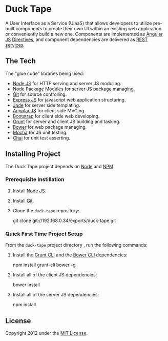 # Duck Tape

 A User Interface as a Service (UIaaS) that
 allows developers to utilize pre-built components to create their own UI within an existing web application or conveniently build a new one.
 Components are implemented as [Angular JS](http://angularjs.org/) [Directives](http://docs.angularjs.org/guide/directive),
 and component dependencies are delivered as [REST services](http://www.vinaysahni.com/best-practices-for-a-pragmatic-restful-api).

## The Tech

The "glue code" libraries being used:

* [Node JS](http://nodejs.org/) for HTTP serving and server JS moduling.
* [Node Package Modules](https://npmjs.org/) for server JS package managing.
* [Git](http://git-scm.com/) for source controlling.
* [Express JS](http://www.expressjs.com/) for javascript web application structuring.
* [Jade](http://www.jade-lang.com/) for server side templating.
* [Angular JS](http://angularjs.org/) for client side MVCing.
* [Bootstrap](http://twitter.github.com/bootstrap/) for client side web developing.
* [Grunt](http://www.gruntjs.com/) for server and client JS building and tasking.
* [Bower](http://bower.io/) for web package managing.
* [Mocha](http://visionmedia.github.io/mocha/) for JS unit testing.
* [Chai](http://chaijs.com/) for unit test asserting.

## Installing Project

The Duck Tape project depends on [Node](http://nodejs.org/) and [NPM](http://npmjs.org/).

### Prerequisite Instillation

1) Install [Node JS](http://nodejs.org/).

2) Install [Git](http://git-scm.com/).

3) Clone the `duck-tape` repository:

    git clone git://192.168.0.34/exports/duck-tape.git

### Quick First Time Project Setup

From the `duck-tape` project directory , run the following commands:

1) Install the [Grunt CLI](https://github.com/gruntjs/grunt-cli) and the [Bower CLI](http://sindresorhus.com/bower-components/) dependencies:

	npm install grunt-cli bower -g

2) Install all of the client JS dependencies:

	bower install

3) Install all of the server JS dependencies:

	npm install

## License
Copyright 2012 under the [MIT License](LICENSE).

